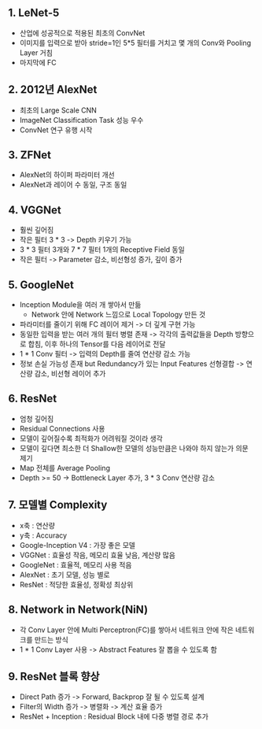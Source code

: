 ## 1. LeNet-5
- 산업에 성공적으로 적용된 최초의 ConvNet
- 이미지를 입력으로 받아 stride=1인 5*5 필터를 거치고 몇 개의 Conv와 Pooling Layer 거침
- 마지막에 FC

## 2. 2012년 AlexNet
- 최초의 Large Scale CNN
- ImageNet Classification Task 성능 우수
- ConvNet 연구 유행 시작

## 3. ZFNet
- AlexNet의 하이퍼 파라미터 개선
- AlexNet과 레이어 수 동일, 구조 동일

## 4. VGGNet
- 훨씬 깊어짐
- 작은 필터 3 * 3 -> Depth 키우기 가능
- 3 * 3 필터 3개와 7 * 7 필터 1개의 Receptive Field 동일
- 작은 필터 -> Parameter 감소, 비선형성 증가, 깊이 증가

## 5. GoogleNet
- Inception Module을 여러 개 쌓아서 만듦
  - Network 안에 Network 느낌으로 Local Topology 만든 것
- 파라미터를 줄이기 위해 FC 레이어 제거 -> 더 깊게 구현 가능
- 동일한 입력을 받는 여러 개의 필터 병렬 존재 -> 각각의 출력값들을 Depth 방향으로 합침, 이후 하나의 Tensor를 다음 레이어로 전달
- 1 * 1 Conv 필터 -> 입력의 Depth를 줄여 연산량 감소 가능
- 정보 손실 가능성 존재 but Redundancy가 있는 Input Features 선형결합 -> 연산량 감소, 비선형 레이어 추가

## 6. ResNet
- 엄청 깊어짐
- Residual Connections 사용
- 모델이 깊어질수록 최적화가 어려워질 것이라 생각
- 모델이 깊다면 최소한 더 Shallow한 모델의 성능만큼은 나와야 하지 않는가 의문 제기
- Map 전체를 Average Pooling
- Depth >= 50 -> Bottleneck Layer 추가, 3 * 3 Conv 연산량 감소

## 7. 모델별 Complexity
- x축 : 연산량
- y축 : Accuracy
- Google-Inception V4 : 가장 좋은 모델
- VGGNet : 효율성 작음, 메모리 효율 낮음, 계산량 많음
- GoogleNet : 효율적, 메모리 사용 적음
- AlexNet : 초기 모델, 성능 별로
- ResNet : 적당한 효율성, 정확성 최상위

## 8. Network in Network(NiN)
- 각 Conv Layer 안에 Multi Perceptron(FC)를 쌓아서 네트워크 안에 작은 네트워크를 만드는 방식
- 1 * 1 Conv Layer 사용 -> Abstract Features 잘 뽑을 수 있도록 함

## 9. ResNet 블록 향상
- Direct Path 증가 -> Forward, Backprop 잘 될 수 있도록 설계
- Filter의 Width 증가 -> 병렬화 -> 계산 효율 증가
- ResNet + Inception : Residual Block 내에 다중 병렬 경로 추가